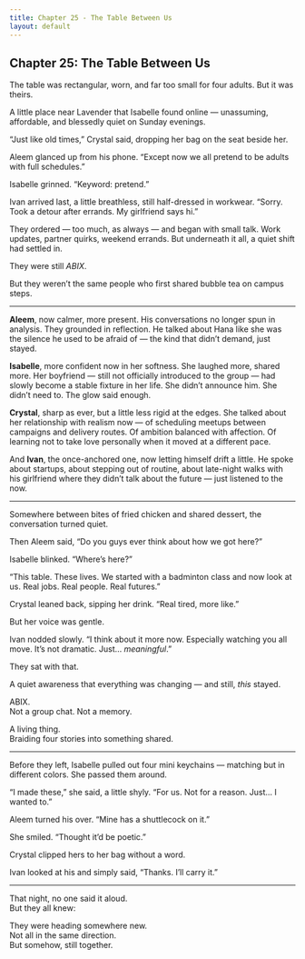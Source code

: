 ```yaml
---
title: Chapter 25 - The Table Between Us
layout: default
---
```


## Chapter 25: The Table Between Us

The table was rectangular, worn, and far too small for four adults. But it was theirs.

A little place near Lavender that Isabelle found online — unassuming, affordable, and blessedly quiet on Sunday evenings.

“Just like old times,” Crystal said, dropping her bag on the seat beside her.

Aleem glanced up from his phone. “Except now we all pretend to be adults with full schedules.”

Isabelle grinned. “Keyword: pretend.”

Ivan arrived last, a little breathless, still half-dressed in workwear. “Sorry. Took a detour after errands. My girlfriend says hi.”

They ordered — too much, as always — and began with small talk. Work updates, partner quirks, weekend errands. But underneath it all, a quiet shift had settled in.

They were still *ABIX*.

But they weren’t the same people who first shared bubble tea on campus steps.

---

**Aleem**, now calmer, more present. His conversations no longer spun in analysis. They grounded in reflection. He talked about Hana like she was the silence he used to be afraid of — the kind that didn’t demand, just stayed.

**Isabelle**, more confident now in her softness. She laughed more, shared more. Her boyfriend — still not officially introduced to the group — had slowly become a stable fixture in her life. She didn’t announce him. She didn’t need to. The glow said enough.

**Crystal**, sharp as ever, but a little less rigid at the edges. She talked about her relationship with realism now — of scheduling meetups between campaigns and delivery routes. Of ambition balanced with affection. Of learning not to take love personally when it moved at a different pace.

And **Ivan**, the once-anchored one, now letting himself drift a little. He spoke about startups, about stepping out of routine, about late-night walks with his girlfriend where they didn’t talk about the future — just listened to the now.

---

Somewhere between bites of fried chicken and shared dessert, the conversation turned quiet.

Then Aleem said, “Do you guys ever think about how we got here?”

Isabelle blinked. “Where’s here?”

“This table. These lives. We started with a badminton class and now look at us. Real jobs. Real people. Real futures.”

Crystal leaned back, sipping her drink. “Real tired, more like.”

But her voice was gentle.

Ivan nodded slowly. “I think about it more now. Especially watching you all move. It’s not dramatic. Just… *meaningful*.”

They sat with that.

A quiet awareness that everything was changing — and still, *this* stayed.

ABIX.  
Not a group chat. Not a memory.

A living thing.  
Braiding four stories into something shared.

---

Before they left, Isabelle pulled out four mini keychains — matching but in different colors. She passed them around.

“I made these,” she said, a little shyly. “For us. Not for a reason. Just… I wanted to.”

Aleem turned his over. “Mine has a shuttlecock on it.”

She smiled. “Thought it’d be poetic.”

Crystal clipped hers to her bag without a word.

Ivan looked at his and simply said, “Thanks. I’ll carry it.”

---

That night, no one said it aloud.  
But they all knew:

They were heading somewhere new.  
Not all in the same direction.  
But somehow, still together.